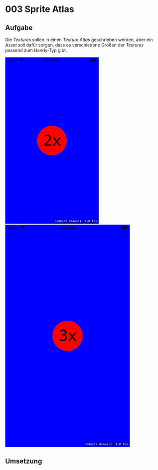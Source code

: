 # 003 Sprite Atlas

## Aufgabe

Die *Textures* sollen in einen *Texture Atlas* geschrieben werden, aber ein *Asset* soll dafür sorgen, dass es verschiedene Größen der *Textures* passend zum Handy-Typ gibt.

<a><img src="media/sprite-atlas-ipod-touch.png" width="300"></a>
<a><img src="media/sprite-atlas-iphone-8-plus.png" width="400"></a>

## Umsetzung

